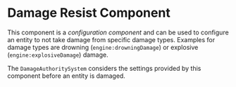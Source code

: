 # Damage Resist Component

This component is a _configuration component_ and can be used to configure an entity to not take damage from specific damage types. Examples for damage types are drowning (`engine:drowningDamage`) or explosive (`engine:explosiveDamage`) damage.

The `DamageAuthoritySystem` considers the settings provided by this component before an entity is damaged.
